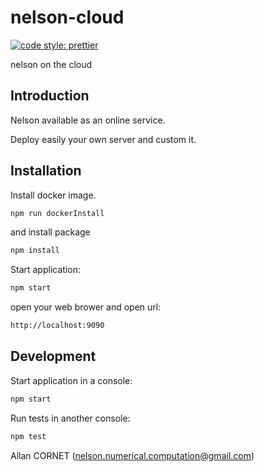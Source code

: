 
# nelson-cloud
[![code style: prettier](https://img.shields.io/badge/code_style-prettier-ff69b4.svg?style=flat-square)](https://github.com/prettier/prettier)

nelson on the cloud

## Introduction

 Nelson available as an online service.

 Deploy easily your own server and custom it. 

## Installation

Install docker image.

```bash
npm run dockerInstall
```

and install package

```bash
npm install
```

Start application:

```bash
npm start
```

open your web brower and open url:

```bash
http://localhost:9090
```

## Development

Start application in a console:

```bash
npm start
```

Run tests in another console:

```bash
npm test
```

Allan CORNET (nelson.numerical.computation@gmail.com)
